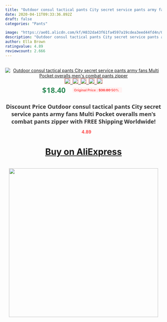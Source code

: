 ```yaml
---
title: "Outdoor consul tactical pants City secret service pants army fans Multi Pocket overalls men's combat pants zipper"
date: 2020-04-11T09:33:36.892Z
draft: false
categories: "Pants"

image: "https://ae01.alicdn.com/kf/H832da43f61fa4597a19cdea3eed44fd4n/Outdoor-consul-tactical-pants-City-secret-service-pants-army-fans-Multi-Pocket-overalls-men-s-combat.jpg"
description: "Outdoor consul tactical pants City secret service pants army fans Multi Pocket overalls men's combat pants zipper"
author: Ella Brown
ratingvalue: 4.89
reviewcount: 2.666
---
```

<br>
<div style="text-align: center;">
<a href="https://s.click.aliexpress.com/e/_98iBAd" target="_blank" rel="nofollow noopener noreferrer"><img alt="Outdoor consul tactical pants City secret service pants army fans Multi Pocket overalls men's combat pants zipper" class="magnifier-image" src="https://ae01.alicdn.com/kf/H832da43f61fa4597a19cdea3eed44fd4n/Outdoor-consul-tactical-pants-City-secret-service-pants-army-fans-Multi-Pocket-overalls-men-s-combat.jpg_640x640.jpg">
<br>
<img style="border:1px solid salmon" src="https://ae01.alicdn.com/kf/H832da43f61fa4597a19cdea3eed44fd4n/Outdoor-consul-tactical-pants-City-secret-service-pants-army-fans-Multi-Pocket-overalls-men-s-combat.jpg_120x120.jpg">&nbsp;&nbsp;<img style="border:1px solid salmon" src="https://ae01.alicdn.com/kf/Hc0d80ce6ca214c6cab6c78b758c05d35p/Outdoor-consul-tactical-pants-City-secret-service-pants-army-fans-Multi-Pocket-overalls-men-s-combat.jpg_120x120.jpg">&nbsp;&nbsp;<img style="border:1px solid salmon" src="https://ae01.alicdn.com/kf/H0991472f57b3471c940b5d53a3ed1b7dr/Outdoor-consul-tactical-pants-City-secret-service-pants-army-fans-Multi-Pocket-overalls-men-s-combat.jpg_120x120.jpg">&nbsp;&nbsp;<img style="border:1px solid salmon" src="https://ae01.alicdn.com/kf/H3871480b173746f2bb7406d22f2365a2i/Outdoor-consul-tactical-pants-City-secret-service-pants-army-fans-Multi-Pocket-overalls-men-s-combat.jpg_120x120.jpg">&nbsp;&nbsp;<img style="border:1px solid salmon" src="https://ae01.alicdn.com/kf/Hb9074e46bb6742fd81ee9cb88925a763M/Outdoor-consul-tactical-pants-City-secret-service-pants-army-fans-Multi-Pocket-overalls-men-s-combat.jpg_120x120.jpg"></a></div><br0>
<div style="text-align: center;"><span style="background-color: white; border: 0px; box-sizing: border-box; color: seagreen; display: inline-block; font-family: &quot;open sans&quot; , &quot;arial&quot; , &quot;helvetica&quot; , sans-serif , &quot;heiti&quot;; font-size: 24px; font-stretch: inherit; font-weight: 700; line-height: inherit; margin: 0px 10px 0px 0px; padding: 0px; vertical-align: middle;">$18.40 </span>
<span style="background: rgb(255 , 241 , 241); border-radius: 3px; border: 0px; box-sizing: border-box; color: #ff4747; display: inline-block; font-family: inherit; font-size: 12px; font-stretch: inherit; font-style: inherit; font-variant: inherit; font-weight: 600; line-height: inherit; margin: 0px; padding: 2px 5px; transform: scale(0.9); vertical-align: middle;">Original Price : <b style="text-decoration: line-through;">$36.80 </b> 50%&nbsp;&nbsp;</span></div>
<h1 style="color: #333333; display: inline-block; font-family: &quot;open sans&quot; , &quot;arial&quot; , &quot;helvetica&quot; , sans-serif , &quot;heiti&quot;; font-size: 18px; font-stretch: inherit; font-weight: 700; text-align: center;">Discount Price Outdoor consul tactical pants City secret service pants army fans Multi Pocket overalls men's combat pants zipper with FREE Shipping Worldwide!</h1>
<div style="color: #ff4747; text-align: center;">
<img src="https://4.bp.blogspot.com/-M0ZcTcb-5uY/XleCXlxnR4I/AAAAAAAAAEc/OrjgMkXV1oMQFaCRZj5HQwOCBcu3w1FegCPcBGAYYCw/s1600/star.png" style="height: 15px;">&nbsp;<b>4.89</b></div>
<div class="button_cont" align="center"><a class="buynow_a" href="https://s.click.aliexpress.com/e/_98iBAd" target="_blank" rel="nofollow noopener noreferrer"><H1>Buy on AliExpress</H1></a></div><br>
<div class="separator" style="clear: both; text-align: center;">
<img src="https://lh3.googleusercontent.com/-pTy5HemUv9M/XlePHvY0dAI/AAAAAAAAAE4/0nX5iRUoIWY8eMW9Dpxeirr157OZliDIgCLcBGAsYHQ/s1600/badge.gif" width="480">
</div>
